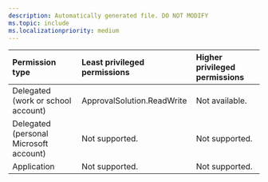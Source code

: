 ```yaml
---
description: Automatically generated file. DO NOT MODIFY
ms.topic: include
ms.localizationpriority: medium
---
```


|Permission type|Least privileged permissions|Higher privileged permissions|
|:---|:---|:---|
|Delegated (work or school account)|ApprovalSolution.ReadWrite|Not available.|
|Delegated (personal Microsoft account)|Not supported.|Not supported.|
|Application|Not supported.|Not supported.|


